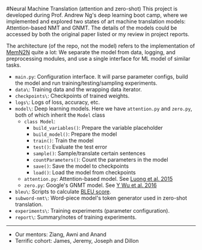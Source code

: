 #Neural Machine Translation (attention and zero-shot)
This project is developed during Prof. Andrew Ng's deep learning boot camp, where we implemented and explored two states of art machine translation models: Attention-based NMT and GNMT. The details of the models could be accessed by both the original paper listed or my review in project reports. 

The architecture (of the repo, not the model) refers to the implementation of [MemN2N](https://github.com/carpedm20/MemN2N-tensorflow) quite a lot: We separate the model from data, logging, and preprocessing modules, and use a single interface for ML model of similar tasks. 

- `main.py`: Configuration interface. It will parse parameter configs, build the model and run training/testing/sampling experiments.
- `data\`: Training data and the wrapping data iterator.
- `checkpoints\`: Checkpoints of trained weights.
- `logs\`: Logs of loss, accuracy, etc.
- `model\`: Deep learning models. Here we have `attention.py` and `zero.py`, both of which inherit the `Model` class
    - `class Model`: 
        - `build_variables()`: Prepare the variable placeholder
        - `build_model()`: Prepare the model
        - `train()`: Train the model
        - `test()`: Evaluate the test error
        - `sample()`: Sample/translate certain sentences
        - `countParameters()`: Count the parameters in the model
        - `save()`: Save the model to checkpoints
        - `load()`: Load the model from checkpoints
    - `attention.py`: Attention-based model. See [Luong et al. 2015](https://arxiv.org/abs/1508.04025)
    - `zero.py`: Google's GNMT model. See [Y Wu et al. 2016](https://arxiv.org/abs/1609.08144)
- `bleu\`: Scripts to calculate [BLEU score](https://en.wikipedia.org/wiki/BLEU).
- `subword-nmt\`: Word-piece model's token generator used in zero-shot translation.
- `experiments\`: Training experiments (parameter configuration).
- `report\`: Summary/notes of training experiments.

---
- Our mentors: Ziang, Awni and Anand
- Terrific cohort: James, Jeremy, Joseph and Dillon 


